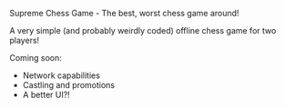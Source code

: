 Supreme Chess Game - The best, worst chess game around!

A very simple (and probably weirdly coded) offline chess game for two players!

Coming soon:
- Network capabilities
- Castling and promotions
- A better UI?!
